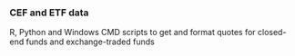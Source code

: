 ### CEF and ETF data
R, Python and Windows CMD scripts to get and format quotes for closed-end funds and exchange-traded funds
